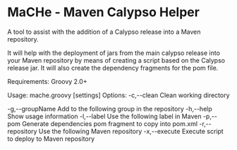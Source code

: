 MaCHe - Maven Calypso Helper
============================

A tool to assist with the addition of a Calypso release into a Maven repository.

It will help with the deployment of jars from the main calypso release into your Maven repository by means of creating a script based on the Calypso release jar. It will also create the dependency fragments for the pom file.

Requirements: Groovy 2.0+

Usage: mache.groovy [settings] <jarfile>
Options:
 -c,--clean                        Clean working directory

 -g,--groupName <groupName>        Add to the following group in the repository
 -h,--help                         Show usage information
 -l,--label <labelName>            Use the following label in Maven
 -p,--pom                          Generate dependencies pom fragment to copy into pom.xml
 -r,--repository <repositoryUrl>   Use the following Maven repository
 -x,--execute                      Execute script to deploy to Maven repository
